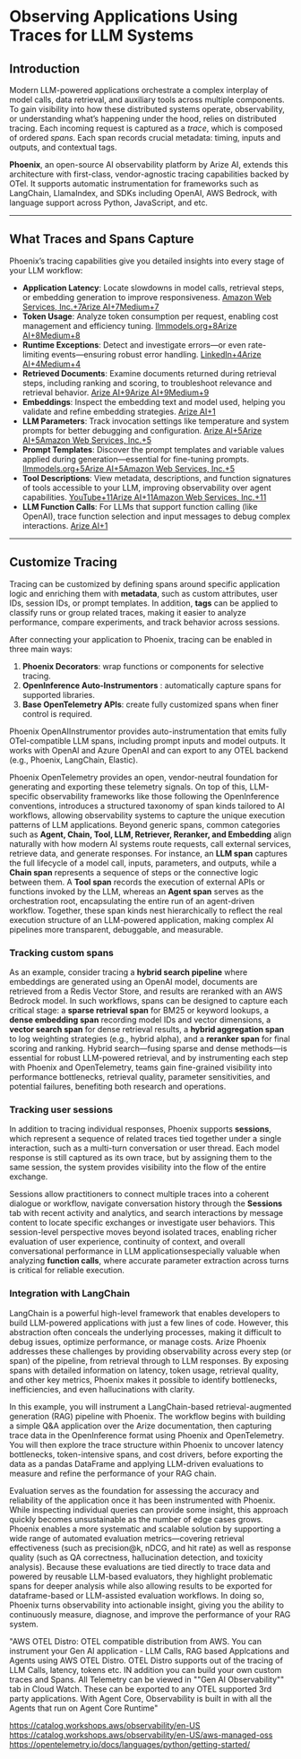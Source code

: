 # Observing Applications Using Traces for LLM Systems

## Introduction

Modern LLM-powered applications orchestrate a complex interplay of model calls, data retrieval, and auxiliary tools across multiple components. To gain visibility into how these distributed systems operate, observability, or understanding what’s happening under the hood, relies on distributed tracing. Each incoming request is captured as a *trace*, which is composed of ordered *spans*. Each span records crucial metadata: timing, inputs and outputs, and contextual tags.

**Phoenix**, an open-source AI observability platform by Arize AI, extends this architecture with first-class, vendor-agnostic tracing capabilities backed by OTel. It supports automatic instrumentation for frameworks such as LangChain, LlamaIndex, and SDKs including OpenAI, AWS Bedrock, with language support across Python, JavaScript, and etc.



------

## What Traces and Spans Capture

Phoenix’s tracing capabilities give you detailed insights into every stage of your LLM workflow:

- **Application Latency**: Locate slowdowns in model calls, retrieval steps, or embedding generation to improve responsiveness. [Amazon Web Services, Inc.+7Arize AI+7Medium+7](https://arize.com/docs/phoenix/tracing/llm-traces?utm_source=chatgpt.com)
- **Token Usage**: Analyze token consumption per request, enabling cost management and efficiency tuning. [llmmodels.org+8Arize AI+8Medium+8](https://arize.com/docs/phoenix/tracing/llm-traces?utm_source=chatgpt.com)
- **Runtime Exceptions**: Detect and investigate errors—or even rate-limiting events—ensuring robust error handling. [LinkedIn+4Arize AI+4Medium+4](https://arize.com/docs/phoenix/tracing/llm-traces?utm_source=chatgpt.com)
- **Retrieved Documents**: Examine documents returned during retrieval steps, including ranking and scoring, to troubleshoot relevance and retrieval behavior. [Arize AI+9Arize AI+9Medium+9](https://arize.com/docs/phoenix/tracing/llm-traces?utm_source=chatgpt.com)
- **Embeddings**: Inspect the embedding text and model used, helping you validate and refine embedding strategies. [Arize AI+1](https://arize.com/docs/phoenix/tracing/llm-traces?utm_source=chatgpt.com)
- **LLM Parameters**: Track invocation settings like temperature and system prompts for better debugging and configuration. [Arize AI+5Arize AI+5Amazon Web Services, Inc.+5](https://arize.com/docs/phoenix/tracing/llm-traces?utm_source=chatgpt.com)
- **Prompt Templates**: Discover the prompt templates and variable values applied during generation—essential for fine-tuning prompts. [llmmodels.org+5Arize AI+5Amazon Web Services, Inc.+5](https://arize.com/docs/phoenix/tracing/llm-traces?utm_source=chatgpt.com)
- **Tool Descriptions**: View metadata, descriptions, and function signatures of tools accessible to your LLM, improving observability over agent capabilities. [YouTube+11Arize AI+11Amazon Web Services, Inc.+11](https://arize.com/docs/phoenix/tracing/llm-traces?utm_source=chatgpt.com)
- **LLM Function Calls**: For LLMs that support function calling (like OpenAI), trace function selection and input messages to debug complex interactions. [Arize AI+1](https://arize.com/docs/phoenix/tracing/llm-traces?utm_source=chatgpt.com)

------

## Customize Tracing

Tracing can be customized by defining spans around specific application logic and enriching them with **metadata**, such as custom attributes, user IDs, session IDs, or prompt templates. In addition, **tags** can be applied to classify runs or group related traces, making it easier to analyze performance, compare experiments, and track behavior across sessions.

After connecting your application to Phoenix, tracing can be enabled in three main ways:

1. **Phoenix Decorators**: wrap functions or components for selective tracing.
2. **OpenInference Auto-Instrumentors** : automatically capture spans for supported libraries.
3. **Base OpenTelemetry APIs**: create fully customized spans when finer control is required.

Phoenix OpenAIInstrumentor provides auto-instrumentation that emits fully OTel-compatible LLM spans, including prompt inputs and model outputs. It works with OpenAI and Azure OpenAI and can export to any OTEL backend (e.g., Phoenix, LangChain, Elastic).

Phoenix OpenTelemetry provides an open, vendor-neutral foundation for generating and exporting these telemetry signals. On top of this, LLM-specific observability frameworks like those following the OpenInference conventions, introduces a structured taxonomy of span kinds tailored to AI workflows, allowing observability systems to capture the unique execution patterns of LLM applications. Beyond generic spans, common categories such as **Agent, Chain, Tool, LLM, Retriever, Reranker, and Embedding** align naturally with how modern AI systems route requests, call external services, retrieve data, and generate responses. For instance, an **LLM span** captures the full lifecycle of a model call, inputs, parameters, and outputs, while a **Chain span** represents a sequence of steps or the connective logic between them. A **Tool span** records the execution of external APIs or functions invoked by the LLM, whereas an **Agent span** serves as the orchestration root, encapsulating the entire run of an agent-driven workflow. Together, these span kinds nest hierarchically to reflect the real execution structure of an LLM-powered application, making complex AI pipelines more transparent, debuggable, and measurable.

### Tracking custom spans

As an example, consider tracing a **hybrid search pipeline** where embeddings are generated using an OpenAI model, documents are retrieved from a Redis Vector Store, and results are reranked with an AWS Bedrock model. In such workflows, spans can be designed to capture each critical stage: a **sparse retrieval span** for BM25 or keyword lookups, a **dense embedding span** recording model IDs and vector dimensions, a **vector search span** for dense retrieval results, a **hybrid aggregation span** to log weighting strategies (e.g., hybrid alpha), and a **reranker span** for final scoring and ranking. Hybrid search—fusing sparse and dense methods—is essential for robust LLM-powered retrieval, and by instrumenting each step with Phoenix and OpenTelemetry, teams gain fine-grained visibility into performance bottlenecks, retrieval quality, parameter sensitivities, and potential failures, benefiting both research and operations.

###  Tracking user sessions

  In addition to tracing individual responses, Phoenix supports **sessions**, which represent a sequence of related traces tied together under a single interaction, such as a multi-turn conversation or user thread. Each model response is still captured as its own trace, but by assigning them to the same session, the system provides visibility into the flow of the entire exchange.

Sessions allow practitioners to connect multiple traces into a coherent dialogue or workflow, navigate conversation history through the **Sessions** tab with recent activity and analytics, and search interactions by message content to locate specific exchanges or investigate user behaviors. This session-level perspective moves beyond isolated traces, enabling richer evaluation of user experience, continuity of context, and overall conversational performance in LLM applicationsespecially valuable when analyzing **function calls**, where accurate parameter extraction across turns is critical for reliable execution.

### Integration with LangChain

LangChain is a powerful high-level framework that enables developers to build LLM-powered applications with just a few lines of code. However, this abstraction often conceals the underlying processes, making it difficult to debug issues, optimize performance, or manage costs. Arize Phoenix addresses these challenges by providing observability across every step (or span) of the pipeline, from retrieval through to LLM responses. By exposing spans with detailed information on latency, token usage, retrieval quality, and other key metrics, Phoenix makes it possible to identify bottlenecks, inefficiencies, and even hallucinations with clarity.

In this example, you will instrument a LangChain-based retrieval-augmented generation (RAG) pipeline with Phoenix. The workflow begins with building a simple Q&A application over the Arize documentation, then capturing trace data in the OpenInference format using Phoenix and OpenTelemetry. You will then explore the trace structure within Phoenix to uncover latency bottlenecks, token-intensive spans, and cost drivers, before exporting the data as a pandas DataFrame and applying LLM-driven evaluations to measure and refine the performance of your RAG chain.

Evaluation serves as the foundation for assessing the accuracy and reliability of the application once it has been instrumented with Phoenix. While inspecting individual queries can provide some insight, this approach quickly becomes unsustainable as the number of edge cases grows. Phoenix enables a more systematic and scalable solution by supporting a wide range of automated evaluation metrics—covering retrieval effectiveness (such as precision@k, nDCG, and hit rate) as well as response quality (such as QA correctness, hallucination detection, and toxicity analysis). Because these evaluations are tied directly to trace data and powered by reusable LLM-based evaluators, they highlight problematic spans for deeper analysis while also allowing results to be exported for dataframe-based or LLM-assisted evaluation workflows. In doing so, Phoenix turns observability into actionable insight, giving you the ability to continuously measure, diagnose, and improve the performance of your RAG system.

"AWS OTEL Distro:  OTEL compatible distribution from AWS.  You can instrument your Gen AI application - LLM Calls, RAG based Applcations and Agents using AWS OTEL Distro.  OTEL Distro supports out of the tracing of LLM Calls, latency, tokens etc.  IN addition you can build your own custom traces and Spans. All Telemetry can be viewed in ""Gen AI Observability"" tab in Cloud Watch.  These can be exported to any OTEL supported 3rd party applications. With Agent Core, Observability is built in with all the Agents that run on Agent Core Runtime"

https://catalog.workshops.aws/observability/en-US
https://catalog.workshops.aws/observability/en-US/aws-managed-oss
https://opentelemetry.io/docs/languages/python/getting-started/


